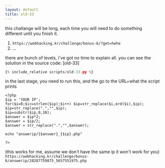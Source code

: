 ```yaml
---
layout: default
title: old-33
---
```





this challange will be long, each time you will need to do something different until you finish it.
1. `https://webhacking.kr/challenge/bonus-6/?get=hehe`
2. ...


there are bunch of levels, i've got no time to explain all. you can see the solution in the source code:
[old-33]
```scripts/old-33.py
{% include_relative scripts/old-33.py %}
```



in the last stage, you need to run this, and the go to the URL+what the script prints
```
<?php
$ip = 'YOUR IP';
for($i=0;$i<=strlen($ip);$i++) $ip=str_replace($i,ord($i),$ip);
$ip=str_replace(".","",$ip);
$ip=substr($ip,0,10);
$answer = $ip*2;
$answer = $ip/2;
$answer = str_replace(".","",$answer);

echo "answerip/{$answer}_{$ip}.php"

?>
```


(this works for me, assume we don't have the same ip it won't work for you)
`https://webhacking.kr/challenge/bonus-6/answerip/28287759875_5657551975.php`

